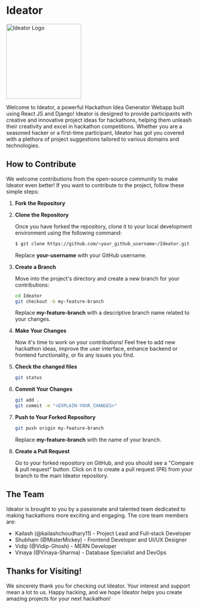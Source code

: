 # Ideator

<img src="https://github.com/kailashchoudhary11/Ideator/assets/91741581/c85d09fa-69ee-475f-9284-2329e63fba7f" alt="Ideator Logo" width="200">

Welcome to Ideator, a powerful Hackathon Idea Generator Webapp built using React JS and Django! Ideator is designed to provide participants with creative and innovative project ideas for hackathons, helping them unleash their creativity and excel in hackathon competitions. Whether you are a seasoned hacker or a first-time participant, Ideator has got you covered with a plethora of project suggestions tailored to various domains and technologies.

## How to Contribute

We welcome contributions from the open-source community to make Ideator even better! If you want to contribute to the project, follow these simple steps:

1. **Fork the Repository**

2. **Clone the Repository**

   Once you have forked the repository, clone it to your local development environment using the following command:

   ```sh
   $ git clone https://github.com/<your_github_username>/Ideator.git
   ```

   Replace **your-username** with your GitHub username.

3. **Create a Branch**

   Move into the project's directory and create a new branch for your contributions:

   ```sh
   cd Ideator
   git checkout -b my-feature-branch
   ```

   Replace **my-feature-branch** with a descriptive branch name related to your changes.

4. **Make Your Changes**

   Now it's time to work on your contributions! Feel free to add new hackathon ideas, improve the user interface, enhance backend or frontend functionality, or fix any issues you find.

5. **Check the changed files**

   ```sh
   git status
   ```

6. **Commit Your Changes**

   ```sh
   git add .
   git commit -m "<EXPLAIN-YOUR_CHANGES>"
   ```

7. **Push to Your Forked Repository**

   ```sh
   git push origin my-feature-branch
   ```

   Replace **my-feature-branch** with the name of your branch.

8. **Create a Pull Request**

   Go to your forked repository on GitHub, and you should see a "Compare & pull request" button. Click on it to create a pull request (PR) from your branch to the main Ideator repository.

## The Team

Ideator is brought to you by a passionate and talented team dedicated to making hackathons more exciting and engaging. The core team members are:

- Kailash (@kailashchoudhary11) - Project Lead and Full-stack Developer
- Shubham (@MisterMickey) - Frontend Developer and UI/UX Designer
- Vidip (@Vidip-Ghosh) - MERN Developer
- Vinaya (@Vinaya-Sharma) - Database Specialist and DevOps

## Thanks for Visiting!

We sincerely thank you for checking out Ideator. Your interest and support mean a lot to us. Happy hacking, and we hope Ideator helps you create amazing projects for your next hackathon!
